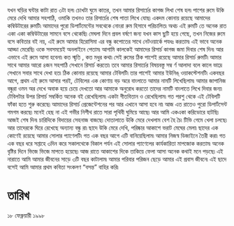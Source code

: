 যখন ঘড়ির ঘন্টার কাটা রাত ৩টা হল৷ চোখটা ঘুমে কাতর, তখন আমার রিসার্চের কাগজ লিখা শেষ হল৷ পাশের রুমে উকি মেরে দেখি আমার সহপাঠি, ওমাকি তখনও তার রিসার্চের শেষ পাতা লিখে যােছ৷ একদম কোনায় রয়েছে আমাদের কম্বিউটারের রুমটি৷ আমাদের পুরো ডিপার্টমেন্টের সবথেকে নোংরা রুম হিসাবে পরিচালিত৷ অথচ এই রুমটি তে অনেক রাত একা একা কম্বিউটারের সামনে বসে থেকেছি৷ মেঘলা দিনে প্রবল বর্ষণে জন্য যখন কাস ছুটি হয়ে গেছে, তখন নিজের রুমে বসে কবিতার বই নয়, এই রুমে আমার হিরোসিমা এর বন্ধু কপোতের সাথে নেটওয়ার্কে পযধঃ করতাম৷ এই ভাবে অনেক আড্ডা মেরেছি৷ ওকে সবসময়েই অনলাইনে পেতাম৷ আগামি কালকেই আমাদের রিসার্চ কাগজ জমা দিবার শেষ দিন৷ আর এভাবে এই রুমে আসা হবেনা৷ কত স্মৃতি , কত মধুর কথা৷
সেই রুমের ঠিক পাশেই রয়েছে আমার রিসার্চ রুমটি৷ আমার সাথে আমার আরো ৪জন সহপাঠি সেখানে রিসার্চ করতো৷ তবে আমার রিসার্চের বিষয়বস্তু সম্ব র্ণ আলাদা বলে কালে ভাদ্রে সেখানে সবার সাথে দেখা হত৷
ঠিক কোনায় রয়েছে আমার টেবিলটি৷ তার পাশেই আমার ইউনিঙ্ ওয়াকস্টেশনটি৷ একবছর আগে, প্রথম এই রুমে আসার পরই, টেবিলের এক কোণায় বড় অরে বাংলাতে আমার নামটি লিখেছিলাম৷ আমার জাপানিজ বন্ধুরা ওমন অর দেখে অবাক হয়ে চেয়ে দেখতো আর আমাকে অনুরোধ করতো তাদের নামটি বাংলাতে লিখে দিবার জন্য৷ টেবিলটার উপর রিসার্চ সম্বর্কিত অনেক বই রেখেছিলাম৷ একটা গীতবিতান ও রেখেছিলাম৷ গত পরশু থেকে এই টেবিলটি ফাঁকা হতে শুরু করেছে৷ আমাদের রিসার্চ প্রেজেন্টেশনের পর আর এখানে আসা হবে না৷
আজ এত রাতেও পুরো ডিপার্টসেন্ট গমগম করছে৷ মনেই হেছ না এই গভীর নিশীথ রাতে সারা পৃথিবী ঘুমিয়ে আছে৷ আর আমি একএকা করিডোরে হাটছি৷ আজই শেষ দিন৷ চারিদিকে বিদায়ের সেহনাজ বাজছে৷
দোতালাতে উকি মেরে দেখলাম বেশ হৈ চৈ৷ টিভি গেমে খেলা চলছে৷ আর তাদেরকে ঘিরে রেখেছে অন্যান্য বন্ধু রা৷
ছাদে উকি মেরে দেখি, পরিষ্কার আকাশে ভরাট মেঘের মেলা৷ ছাদের এক কোণেই রয়েছে আমার সোলার প্যাণেলটি৷ গত এক বছর আগে এটি বানিয়েছিলাম৷ আমার নিজস্ব ডিজাইনে তৈরী করা৷ গত এক বছর ধরে সপ্তাহে ৩দিন করে সকালথেকে বিকাল পর্যন এই সোলার প্যাণেলের কার্যকারিতা মাপজোক করতাম৷ অনেক বৃষ্টির দিনে ভিজে ভিজে মাপতে হয়েছে৷
আজ রাতে আকাশের দিকে তাকিয়ে ফেলা আসা অনেক কথাই মনে পড়ছে৷ এই নারাতে আমি আমার জীবনের সাড়ে ৩টি বছর কাটালাম৷ আমার পরিবার পরিজন ছেড়ে আমার এই প্রবাস জীবনে৷
এই ছাদে বসেই আমি আমার প্রথম কবিতা সংকলণ “বসন্ত” বাহির করি৷


# তারিখ
১৮ ফেব্রুয়ারী ১৯৯৮
